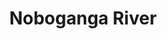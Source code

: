 ---
title: "Noboganga River"
title_bn: "নবগঙ্গা নদী"
description: "Near Chuadanga city, it’s originated that is the tributary of Mathabhanga river.  Through Chuadanga and Jhenaidah it meets with Kumar near Magura District.
Generally, Noboganga after Magura is the extended form of Kumar river.
The navigable route of Noboganga is meandering, but the river is free from breakdown prone habit.
The river isn’t navigable from Chuadanga to Magura. After that river is remaining navigable all round of the year.
The length of this river is 230 km. the average width to Magura is 200 meters and after that is 300 meters.
The water of this river is used as irrigation work with the help of pump setting various places from Chuadanga to Gazirhat of Magura. Built a dam from Kalachandpur to Gazirhat for controlling flood on the right side of the river. In the Project of Ganga – Kobodak Irrigation, there is a plan to use this infrastructure."
---